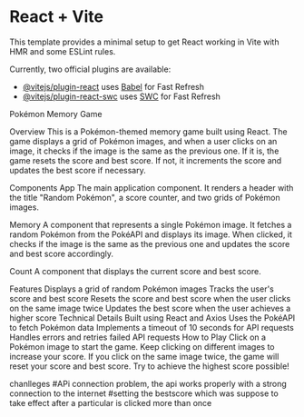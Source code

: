 # React + Vite

This template provides a minimal setup to get React working in Vite with HMR and some ESLint rules.

Currently, two official plugins are available:

- [@vitejs/plugin-react](https://github.com/vitejs/vite-plugin-react/blob/main/packages/plugin-react/README.md) uses [Babel](https://babeljs.io/) for Fast Refresh
- [@vitejs/plugin-react-swc](https://github.com/vitejs/vite-plugin-react-swc) uses [SWC](https://swc.rs/) for Fast Refresh


Pokémon Memory Game

Overview
This is a Pokémon-themed memory game built using React. The game displays a grid of Pokémon images, and when a user clicks on an image, it checks if the image is the same as the previous one. If it is, the game resets the score and best score. If not, it increments the score and updates the best score if necessary.

Components
App
The main application component. It renders a header with the title "Random Pokémon", a score counter, and two grids of Pokémon images.

Memory
A component that represents a single Pokémon image. It fetches a random Pokémon from the PokéAPI and displays its image. When clicked, it checks if the image is the same as the previous one and updates the score and best score accordingly.

Count
A component that displays the current score and best score.

Features
Displays a grid of random Pokémon images
Tracks the user's score and best score
Resets the score and best score when the user clicks on the same image twice
Updates the best score when the user achieves a higher score
Technical Details
Built using React and Axios
Uses the PokéAPI to fetch Pokémon data
Implements a timeout of 10 seconds for API requests
Handles errors and retries failed API requests
How to Play
Click on a Pokémon image to start the game.
Keep clicking on different images to increase your score.
If you click on the same image twice, the game will reset your score and best score.
Try to achieve the highest score possible!

chanlleges
#APi connection problem, the api works properly with a strong connection to the internet
#setting the bestscore which was suppose to take effect after a particular is clicked more
than once 



